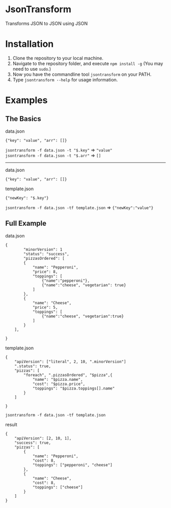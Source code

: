 # JsonTransform

Transforms JSON to JSON using JSON

# Installation

1. Clone the repository to your local machine.
2. Navigate to the repository folder, and execute `npm install -g`
   (You may need to use `sudo`.)  
3. Now you have the commandline tool `jsontransform` on your PATH.
4. Type `jsontransform --help` for usage information.

# Examples

## The Basics

data.json

    {"key": "value", "arr": []}

`jsontransform -f data.json -t "$.key"` => `"value"`  
`jsontransform -f data.json -t "$.arr"` => `[]`

---
data.json

    {"key": "value", "arr": []}

template.json
    
    {"newKey": "$.key"}

`jsontransform -f data.json -tf template.json` => `{"newKey":"value"}`

## Full Example

data.json

	{
	        "minorVersion": 1
	        "status": "success",
	        "pizzasOrdered": [
			{
				"name": "Pepperoni",
				"price": 8,
				"toppings": [
					{"name":"pepperoni"},
					{"name":"cheese", "vegetarian": true}
				]
			},
			{
				"name": "Cheese",
				"price": 5,
				"toppings": [
					{"name":"cheese", "vegetarian":true}
				]
			}
		],
		
	}

template.json

	{
		"apiVersion": ["literal", 2, 10, ".minorVersion"]
		".status": true,
		"pizzas": [
			"foreach", ".pizzasOrdered", "$pizza",{
				"name": "$pizza.name",
				"cost": "$pizza.price",
				"toppings": "$pizza.toppings[].name"
			}
		]

	}

`jsontransform -f data.json -tf template.json`

result

	{
		"apiVersion": [2, 10, 1],
		"success": true,
		"pizzas": [
			{
				"name": "Pepperoni",
				"cost": 8,
				"toppings": ["pepperoni", "cheese"]
			},
			{
				"name": "Cheese",
				"cost": 8,
				"toppings": ["cheese"]
			}
		]
	}